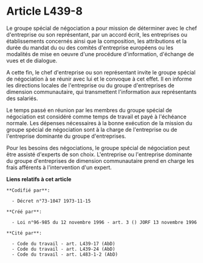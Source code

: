 # Article L439-8

Le groupe spécial de négociation a pour mission de déterminer avec le chef d'entreprise ou son représentant, par un accord
écrit, les entreprises ou établissements concernés ainsi que la composition, les attributions et la durée du mandat du ou des
comités d'entreprise européens ou les modalités de mise en oeuvre d'une procédure d'information, d'échange de vues et de
dialogue.

A cette fin, le chef d'entreprise ou son représentant invite le groupe spécial de négociation à se réunir avec lui et le
convoque à cet effet. Il en informe les directions locales de l'entreprise ou du groupe d'entreprises de dimension
communautaire, qui transmettent l'information aux représentants des salariés.

Le temps passé en réunion par les membres du groupe spécial de négociation est considéré comme temps de travail et payé à
l'échéance normale. Les dépenses nécessaires à la bonne exécution de la mission du groupe spécial de négociation sont à la
charge de l'entreprise ou de l'entreprise dominante du groupe d'entreprises.

Pour les besoins des négociations, le groupe spécial de négociation peut être assisté d'experts de son choix. L'entreprise ou
l'entreprise dominante du groupe d'entreprises de dimension communautaire prend en charge les frais afférents à
l'intervention d'un expert.

**Liens relatifs à cet article**

	**Codifié par**:

	  - Décret n°73-1047 1973-11-15

	**Créé par**:

	  - Loi n°96-985 du 12 novembre 1996 - art. 3 () JORF 13 novembre 1996

	**Cité par**:

	  - Code du travail - art. L439-17 (AbD)
	  - Code du travail - art. L439-24 (AbD)
	  - Code du travail - art. L483-1-2 (AbD)
